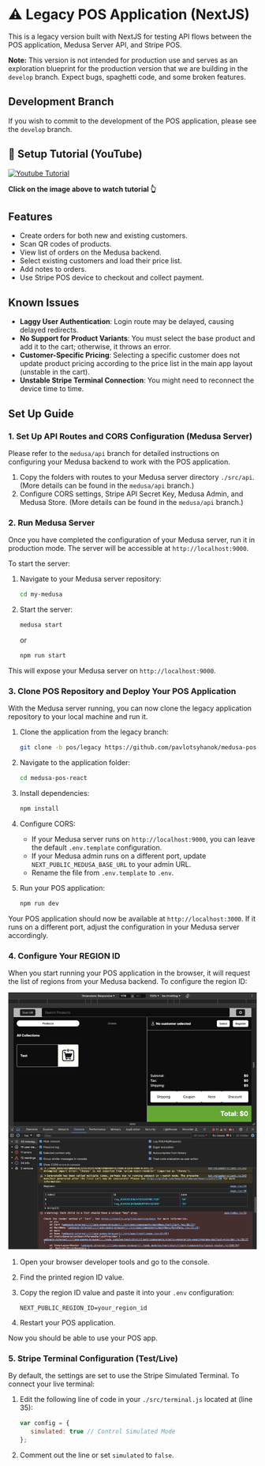 # ⚠️ Legacy POS Application (NextJS)

This is a legacy version built with NextJS for testing API flows between the POS application, Medusa Server API, and Stripe POS.

**Note:** This version is not intended for production use and serves as an exploration blueprint for the production version that we are building in the `develop` branch. Expect bugs, spaghetti code, and some broken features.

## Development Branch

If you wish to commit to the development of the POS application, please see the `develop` branch.

## 📼 Setup Tutorial (YouTube)

[![Youtube Tutorial](https://img.youtube.com/vi/M1N6nEop_YE/0.jpg)](https://www.youtube.com/watch?v=M1N6nEop_YE)

**Click on the image above to watch tutorial 👆**

## Features

- Create orders for both new and existing customers.
- Scan QR codes of products.
- View list of orders on the Medusa backend.
- Select existing customers and load their price list.
- Add notes to orders.
- Use Stripe POS device to checkout and collect payment.

## Known Issues

- **Laggy User Authentication**: Login route may be delayed, causing delayed redirects.
- **No Support for Product Variants**: You must select the base product and add it to the cart; otherwise, it throws an error.
- **Customer-Specific Pricing**: Selecting a specific customer does not update product pricing according to the price list in the main app layout (unstable in the cart).
- **Unstable Stripe Terminal Connection**: You might need to reconnect the device time to time.

## Set Up Guide

### 1. Set Up API Routes and CORS Configuration (Medusa Server)

Please refer to the `medusa/api` branch for detailed instructions on configuring your Medusa backend to work with the POS application.

1. Copy the folders with routes to your Medusa server directory `./src/api`. (More details can be found in the `medusa/api` branch.)
2. Configure CORS settings, Stripe API Secret Key, Medusa Admin, and Medusa Store. (More details can be found in the `medusa/api` branch.)

### 2. Run Medusa Server

Once you have completed the configuration of your Medusa server, run it in production mode. The server will be accessible at `http://localhost:9000`.

To start the server:

1. Navigate to your Medusa server repository:

   ```sh
   cd my-medusa
   ```
2. Start the server:

   ```sh
   medusa start
   ```

   or

   ```sh
   npm run start
   ```

This will expose your Medusa server on `http://localhost:9000`.

### 3. Clone POS Repository and Deploy Your POS Application

With the Medusa server running, you can now clone the legacy application repository to your local machine and run it.

1. Clone the application from the legacy branch:

   ```sh
   git clone -b pos/legacy https://github.com/pavlotsyhanok/medusa-pos-react.git
   ```
2. Navigate to the application folder:

   ```sh
   cd medusa-pos-react
   ```
3. Install dependencies:

   ```sh
   npm install
   ```
4. Configure CORS:

   - If your Medusa server runs on `http://localhost:9000`, you can leave the default `.env.template` configuration.
   - If your Medusa admin runs on a different port, update `NEXT_PUBLIC_MEDUSA_BASE_URL` to your admin URL.
   - Rename the file from `.env.template` to `.env`.
5. Run your POS application:

   ```sh
   npm run dev
   ```

Your POS application should now be available at `http://localhost:3000`. If it runs on a different port, adjust the configuration in your Medusa server accordingly.

### 4. Configure Your REGION ID

When you start running your POS application in the browser, it will request the list of regions from your Medusa backend. To configure the region ID:

<img src="./public/region_id.jpg" alt="Region ID" width="600" height="auo">

1. Open your browser developer tools and go to the console.
2. Find the printed region ID value.
3. Copy the region ID value and paste it into your `.env` configuration:

   ```env
   NEXT_PUBLIC_REGION_ID=your_region_id
   ```
4. Restart your POS application.

Now you should be able to use your POS app.

### 5. Stripe Terminal Configuration (Test/Live)

By default, the settings are set to use the Stripe Simulated Terminal. To connect your live terminal:

1. Edit the following line of code in your `./src/terminal.js` located at (line 35):

   ```javascript
   var config = {
      simulated: true // Control Simulated Mode
   };
   ```
2. Comment out the line or set `simulated` to `false`.
